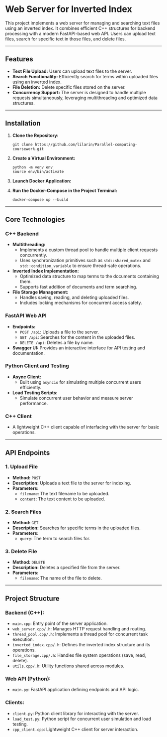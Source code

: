 # Web Server for Inverted Index

This project implements a web server for managing and searching text files using an inverted index. It combines efficient C++ structures for backend processing with a modern FastAPI-based web API. Users can upload text files, search for specific text in those files, and delete files.

---

## Features

- **Text File Upload:** Users can upload text files to the server.
- **Search Functionality:** Efficiently search for terms within uploaded files using an inverted index.
- **File Deletion:** Delete specific files stored on the server.
- **Concurrency Support:** The server is designed to handle multiple requests simultaneously, leveraging multithreading and optimized data structures.

---

## Installation

1. **Clone the Repository:**
    ```
    git clone https://github.com/lilarin/Parallel-computing-coursework.git
    ```
2. **Create a Virtual Environment:**
    ```
    python -m venv env
    source env/bin/activate
    ```

3. **Launch Docker Application:**

4. **Run the Docker-Compose in the Project Terminal:**
    ```
    docker-compose up --build
    ```

---

## Core Technologies

### **C++ Backend**
- **Multithreading:**
  - Implements a custom thread pool to handle multiple client requests concurrently.
  - Uses synchronization primitives such as `std::shared_mutex` and `std::condition_variable` to ensure thread-safe operations.
- **Inverted Index Implementation:**
  - Optimized data structure to map terms to the documents containing them.
  - Supports fast addition of documents and term searching.
- **File Storage Management:**
  - Handles saving, reading, and deleting uploaded files.
  - Includes locking mechanisms for concurrent access safety.

### **FastAPI Web API**
- **Endpoints:**
  - `POST /api`: Uploads a file to the server.
  - `GET /api`: Searches for the content in the uploaded files.
  - `DELETE /api`: Deletes a file by name.
- **Swagger UI:** Provides an interactive interface for API testing and documentation.

### **Python Client and Testing**
- **Async Client:**
  - Built using `asyncio` for simulating multiple concurrent users efficiently.
- **Load Testing Scripts:**
  - Simulate concurrent user behavior and measure server performance.

### **C++ Client**
- A lightweight C++ client capable of interfacing with the server for basic operations.

---

## API Endpoints

### **1. Upload File**
- **Method:** `POST`
- **Description:** Uploads a text file to the server for indexing.
- **Parameters:**
  - `filename`: The text filename to be uploaded.
  - `content`: The text content to be uploaded.

### **2. Search Files**
- **Method:** `GET`
- **Description:** Searches for specific terms in the uploaded files.
- **Parameters:**
  - `query`: The term to search files for.

### **3. Delete File**
- **Method:** `DELETE`
- **Description:** Deletes a specified file from the server.
- **Parameters:**
  - `filename`: The name of the file to delete.

---

## Project Structure

### **Backend (C++):**
- `main.cpp`: Entry point of the server application.
- `web_server.cpp/.h`: Manages HTTP request handling and routing.
- `thread_pool.cpp/.h`: Implements a thread pool for concurrent task execution.
- `inverted_index.cpp/.h`: Defines the inverted index structure and its operations.
- `file_storage.cpp/.h`: Handles file system operations (save, read, delete).
- `utils.cpp/.h`: Utility functions shared across modules.

### **Web API (Python):**
- `main.py`: FastAPI application defining endpoints and API logic.

### **Clients:**
- `client.py`: Python client library for interacting with the server.
- `load_test.py`: Python script for concurrent user simulation and load testing.
- `cpp_client.cpp`: Lightweight C++ client for server interaction.
